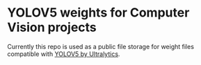 # YOLOV5 weights for Computer Vision projects
Currently this repo is used as a public file storage for weight files compatible with [YOLOV5 by Ultralytics](https://github.com/ultralytics/yolov5).
